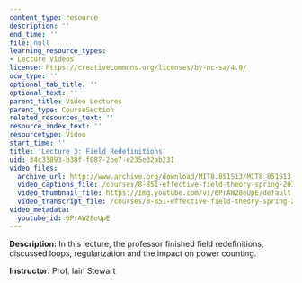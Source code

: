 ```yaml
---
content_type: resource
description: ''
end_time: ''
file: null
learning_resource_types:
- Lecture Videos
license: https://creativecommons.org/licenses/by-nc-sa/4.0/
ocw_type: ''
optional_tab_title: ''
optional_text: ''
parent_title: Video Lectures
parent_type: CourseSection
related_resources_text: ''
resource_index_text: ''
resourcetype: Video
start_time: ''
title: 'Lecture 3: Field Redefinitions'
uid: 34c33893-b38f-f087-2be7-e235e32ab231
video_files:
  archive_url: http://www.archive.org/download/MIT8.851S13/MIT8_851S13_lec03_300k.mp4
  video_captions_file: /courses/8-851-effective-field-theory-spring-2013/4729fb54c7955deb865f77113b9fee67_6PrAW28eUpE.vtt
  video_thumbnail_file: https://img.youtube.com/vi/6PrAW28eUpE/default.jpg
  video_transcript_file: /courses/8-851-effective-field-theory-spring-2013/d45c8a17c0dfc8b37bb0723a00da1b6b_6PrAW28eUpE.pdf
video_metadata:
  youtube_id: 6PrAW28eUpE
---
```


**Description:** In this lecture, the professor finished field redefinitions, discussed loops, regularization and the impact on power counting.

**Instructor:** Prof. Iain Stewart

